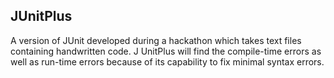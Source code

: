 ## JUnitPlus
A version of JUnit developed during a hackathon which takes text files containing handwritten code. J
UnitPlus will find the compile-time errors as well as run-time errors because of its capability to 
fix minimal syntax errors.
